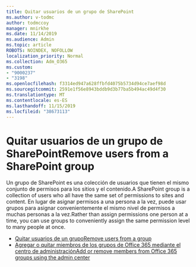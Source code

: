 ```yaml
---
title: Quitar usuarios de un grupo de SharePoint
ms.author: v-todmc
author: todmccoy
manager: mnirkhe
ms.date: 11/14/2019
ms.audience: Admin
ms.topic: article
ROBOTS: NOINDEX, NOFOLLOW
localization_priority: Normal
ms.collection: Adm_O365
ms.custom:
- "9000237"
- "3198"
ms.openlocfilehash: f3314ed947a628ffbfd4075b5734d94ce7aef98d
ms.sourcegitcommit: 2591e1f56e8943bddb9d3b77ba5b494ac49d4f30
ms.translationtype: MT
ms.contentlocale: es-ES
ms.lasthandoff: 11/15/2019
ms.locfileid: "38673113"
---
```

# <a name="remove-users-from-a-sharepoint-group"></a><span data-ttu-id="e0df4-102">Quitar usuarios de un grupo de SharePoint</span><span class="sxs-lookup"><span data-stu-id="e0df4-102">Remove users from a SharePoint group</span></span>

<span data-ttu-id="e0df4-103">Un grupo de SharePoint es una colección de usuarios que tienen el mismo conjunto de permisos para los sitios y el contenido.</span><span class="sxs-lookup"><span data-stu-id="e0df4-103">A SharePoint group is a collection of users who all have the same set of permissions to sites and content.</span></span> <span data-ttu-id="e0df4-104">En lugar de asignar permisos a una persona a la vez, puede usar grupos para asignar convenientemente el mismo nivel de permisos a muchas personas a la vez.</span><span class="sxs-lookup"><span data-stu-id="e0df4-104">Rather than assign permissions one person at a time, you can use groups to conveniently assign the same permission level to many people at once.</span></span>

- [<span data-ttu-id="e0df4-105">Quitar usuarios de un grupo</span><span class="sxs-lookup"><span data-stu-id="e0df4-105">Remove users from a group</span></span>](https://docs.microsoft.com/sharepoint/customize-sharepoint-site-permissions#remove-users-from-a-group)
- [<span data-ttu-id="e0df4-106">Agregar o quitar miembros de los grupos de Office 365 mediante el centro de administración</span><span class="sxs-lookup"><span data-stu-id="e0df4-106">Add or remove members from Office 365 groups using the admin center</span></span>](https://docs.microsoft.com/office365/admin/create-groups/add-or-remove-members-from-groups?view=o365-worldwide)
